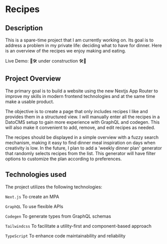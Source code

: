 # Recipes

## Description

This is a spare-time project that I am currently working on. Its goal is to address a problem in my private life: deciding what to have for dinner. Here is an overview of the recipes we enjoy making and eating. 

Live Demo: 🚧🛠️ under construction 🛠️🚧


## Project Overview

The primary goal is to build a website using the new Nextjs App Router to improve my skills in modern frontend technologies and at the same time make a usable product. 

The objective is to create a page that only includes recipes I like and provides them in a structured view. I will manually enter all the recipes in a DatoCMS setup to gain more experience with GraphQL and codegen. This will also make it convenient to add, remove, and edit recipes as needed.

The recipes should be displayed in a simple overview with a fuzzy search mechanism, making it easy to find dinner meal inspiration on days when creativity is low. In the future, I plan to add a 'weekly dinner plan' generator that randomly selects recipes from the list. This generator will have filter options to customize the plan according to preferences.








## Technologies used

The project utilizes the following technologies:

`Next.js` To create an MPA

`GraphQL` To use flexible APIs

`Codegen` To generate types from GraphQL schemas

`Tailwindcss` To facilitate a utility-first and component-based approach

`TypeScript` To enhance code maintainability and reliability


